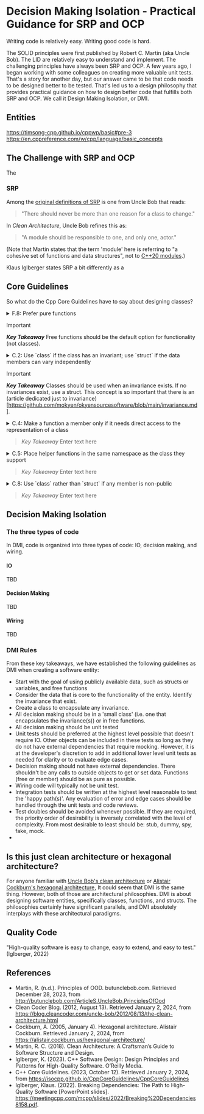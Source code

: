 # Decision Making Isolation - Practical Guidance for SRP and OCP

Writing code is relatively easy. Writing good code is hard.

The SOLID principles were first published by Robert C. Martin (aka Uncle Bob). The LID are relatively easy to understand and implement. The challenging principles have always been SRP and OCP. A few years ago, I began working with some colleagues on creating more valuable unit tests. That's a story for another day, but our answer came to be that code needs to be designed better to be tested. That's led us to a design philosophy that provides practical guidance on how to design better code that fulfills both SRP and OCP. We call it Design Making Isolation, or DMI.

## Entities

https://timsong-cpp.github.io/cppwp/basic#pre-3
https://en.cppreference.com/w/cpp/language/basic_concepts

## The Challenge with SRP and OCP

The 

### SRP

Among the [original definitions of SRP](http://butunclebob.com/ArticleS.UncleBob.PrinciplesOfOod) is one from Uncle Bob that reads:

> "There should never be more than one reason for a class to change."

In _Clean Architecture_, Uncle Bob refines this as:

> "A module should be responsible to one, and only one, actor."

(Note that Martin states that the term 'module' here is referring to "a cohesive set of functions and data structures", not to [C++20 modules](https://en.cppreference.com/w/cpp/language/modules).)

Klaus Iglberger states SRP a bit differently as a 

## Core Guidelines

So what do the Cpp Core Guidelines have to say about designing classes?

<details>
  <summary>F.8: Prefer pure functions</summary>
  
### <a name="Rf-pure"></a>F.8: Prefer pure functions

##### Reason

Pure functions are easier to reason about, sometimes easier to optimize (and even parallelize), and sometimes can be memoized.

##### Example

```cpp
    template<class T>
    auto square(T t) { return t * t; }
```

##### Enforcement

Not possible.

</details>

> [!Important]  
> **_Key Takeaway_** Free functions should be the default option for functionality (not classes).

<details>
  <summary>C.2: Use `class` if the class has an invariant; use `struct` if the data members can vary independently</summary>
  
### <a name="Rc-struct"></a>C.2: Use `class` if the class has an invariant; use `struct` if the data members can vary independently

##### Reason

Readability.
Ease of comprehension.
The use of `class` alerts the programmer to the need for an invariant.
This is a useful convention.

##### Note

An invariant is a logical condition for the members of an object that a constructor must establish for the public member functions to assume.
After the invariant is established (typically by a constructor) every member function can be called for the object.
An invariant can be stated informally (e.g., in a comment) or more formally using `Expects`.

If all data members can vary independently of each other, no invariant is possible.

##### Example

```cpp
    struct Pair {  // the members can vary independently
        string name;
        int volume;
    };
```

but:
```cpp
    class Date {
    public:
        // validate that {yy, mm, dd} is a valid date and initialize
        Date(int yy, Month mm, char dd);
        // ...
    private:
        int y;
        Month m;
        char d;    // day
    };
```

##### Note

If a class has any `private` data, a user cannot completely initialize an object without the use of a constructor.
Hence, the class definer will provide a constructor and must specify its meaning.
This effectively means the definer need to define an invariant.

**See also**:

* [define a class with private data as `class`](https://isocpp.github.io/CppCoreGuidelines/CppCoreGuidelines#Rc-class)
* [Prefer to place the interface first in a class](https://isocpp.github.io/CppCoreGuidelines/CppCoreGuidelines#Rl-order)
* [minimize exposure of members](https://isocpp.github.io/CppCoreGuidelines/CppCoreGuidelines#Rc-private)
* [Avoid `protected` data](https://isocpp.github.io/CppCoreGuidelines/CppCoreGuidelines#Rh-protected)

##### Enforcement

Look for `struct`s with all data private and `class`es with public members.

</details>

> [!Important]  
> **_Key Takeaway_** Classes should be used when an invariance exists. If no invariances exist, use a struct. This concept is so important that there is an (article dedicated just to invariance)[https://github.com/mokyen/okyensourcesoftware/blob/main/invariance.md].

<details>
  <summary>C.4: Make a function a member only if it needs direct access to the representation of a class</summary>
  
### <a name="Rc-member"></a>C.4: Make a function a member only if it needs direct access to the representation of a class

##### Reason

Less coupling than with member functions, fewer functions that can cause trouble by modifying object state, reduces the number of functions that needs to be modified after a change in representation.

##### Example

```cpp
    class Date {
        // ... relatively small interface ...
    };

    // helper functions:
    Date next_weekday(Date);
    bool operator==(Date, Date);
```

The "helper functions" have no need for direct access to the representation of a `Date`.

##### Note

This rule becomes even better if C++ gets ["uniform function call"](http://www.open-std.org/jtc1/sc22/wg21/docs/papers/2016/p0251r0.pdf).

##### Exception

The language requires `virtual` functions to be members, and not all `virtual` functions directly access data.
In particular, members of an abstract class rarely do.

Note [multi-methods](https://web.archive.org/web/20200605021759/https://parasol.tamu.edu/~yuriys/papers/OMM10.pdf).

##### Exception

The language requires operators `=`, `()`, `[]`, and `->` to be members.

##### Exception

An overload set could have some members that do not directly access `private` data:

```cpp
    class Foobar {
    public:
        void foo(long x) { /* manipulate private data */ }
        void foo(double x) { foo(std::lround(x)); }
        // ...
    private:
        // ...
    };
```

##### Exception

Similarly, a set of functions could be designed to be used in a chain:

```cpp
    x.scale(0.5).rotate(45).set_color(Color::red);
```

Typically, some but not all of such functions directly access `private` data.

##### Enforcement

* Look for non-`virtual` member functions that do not touch data members directly.
The snag is that many member functions that do not need to touch data members directly do.
* Ignore `virtual` functions.
* Ignore functions that are part of an overload set out of which at least one function accesses `private` members.
* Ignore functions returning `this`.
</details>

> *Key Takeaway* Enter text here


<details>
  <summary>C.5: Place helper functions in the same namespace as the class they support</summary>
  
### <a name="Rc-helper"></a>C.5: Place helper functions in the same namespace as the class they support

##### Reason

A helper function is a function (usually supplied by the writer of a class) that does not need direct access to the representation of the class, yet is seen as part of the useful interface to the class.
Placing them in the same namespace as the class makes their relationship to the class obvious and allows them to be found by argument dependent lookup.

##### Example

```cpp
    namespace Chrono { // here we keep time-related services

        class Time { /* ... */ };
        class Date { /* ... */ };

        // helper functions:
        bool operator==(Date, Date);
        Date next_weekday(Date);
        // ...
    }
```

##### Note

This is especially important for [overloaded operators](https://isocpp.github.io/CppCoreGuidelines/CppCoreGuidelines#Ro-namespace).

##### Enforcement

* Flag global functions taking argument types from a single namespace.
</details>

> *Key Takeaway* Enter text here


<details>
  <summary>C.8: Use `class` rather than `struct` if any member is non-public</summary>
  
### <a name="Rc-class"></a>C.8: Use `class` rather than `struct` if any member is non-public

##### Reason

Readability.
To make it clear that something is being hidden/abstracted.
This is a useful convention.

##### Example, bad

```cpp
    struct Date {
        int d, m;

        Date(int i, Month m);
        // ... lots of functions ...
    private:
        int y;  // year
    };
```

There is nothing wrong with this code as far as the C++ language rules are concerned,
but nearly everything is wrong from a design perspective.
The private data is hidden far from the public data.
The data is split in different parts of the class declaration.
Different parts of the data have different access.
All of this decreases readability and complicates maintenance.

##### Note

Prefer to place the interface first in a class, [see NL.16](https://isocpp.github.io/CppCoreGuidelines/CppCoreGuidelines#Rl-order).

##### Enforcement

Flag classes declared with `struct` if there is a `private` or `protected` member.

</details>

> *Key Takeaway* Enter text here

## Decision Making Isolation

### The three types of code

In DMI, code is organized into three types of code: IO, decision making, and wiring.

#### IO

TBD

#### Decision Making

TBD

#### Wiring

TBD

### DMI Rules

From these key takeaways, we have established the following guidelines as DMI when creating a software entity:

- Start with the goal of using publicly available data, such as structs or variables, and free functions
- Consider the data that is core to the functionality of the entity. Identify the invariance that exist.
- Create a class to encapsulate any invariance.
- All decision making should be in a 'small class' (i.e. one that encapsulates the invariance(s)) or in free functions.
- All decision making should be unit tested
- Unit tests should be preferred at the highest level possible that doesn't require IO. Other objects can be included in these tests so long as they do not have external dependencies that require mocking. However, it is at the developer's discretion to add in additional lower level unit tests as needed for clarity or to evaluate edge cases.
- Decision making should not have external dependencies. There shouldn't be any calls to outside objects to get or set data. Functions (free or member) should be as pure as possible.
- Wiring code will typically not be unit test.
- Integration tests should be written at the highest level reasonable to test the 'happy path(s)'. Any evaluation of error and edge cases should be handled through the unit tests and code reviews.
- Test doubles should be avoided whenever possible. If they are required, the priority order of desirability is inversely correlated with the level of complexity. From most desirable to least should be: stub, dummy, spy, fake, mock.
- 

## Is this just clean architecture or hexagonal architecture?

For anyone familiar with [Uncle Bob's clean architecture](https://blog.cleancoder.com/uncle-bob/2012/08/13/the-clean-architecture.html) or [Alistair Cockburn's hexagonal architecture](https://alistair.cockburn.us/hexagonal-architecture), It could seem that DMI is the same thing. However, both of those are architectural philosophies. DMI is about designing software entities, specifically classes, functions, and structs. The philosophies certainly have significant parallels, and DMI absolutely interplays with these architectural paradigms.

## Quality Code

"High-quality software is easy to change, easy to extend, and easy to test." (Iglberger, 2022)

## References
- Martin, R. (n.d.). Principles of OOD. butunclebob.com. Retrieved December 28, 2023, from http://butunclebob.com/ArticleS.UncleBob.PrinciplesOfOod
- Clean Coder Blog. (2012, August 13). Retrieved January 2, 2024, from https://blog.cleancoder.com/uncle-bob/2012/08/13/the-clean-architecture.html
- Cockburn, A. (2005, January 4). Hexagonal architecture. Alistair Cockburn. Retrieved January 2, 2024, from https://alistair.cockburn.us/hexagonal-architecture/
- Martin, R. C. (2018). Clean Architecture: A Craftsman’s Guide to Software Structure and Design.
- Iglberger, K. (2023). C++ Software Design: Design Principles and Patterns for High-Quality Software. O’Reilly Media.
- C++ Core Guidelines. (2023, October 12). Retrieved January 2, 2024, from https://isocpp.github.io/CppCoreGuidelines/CppCoreGuidelines
- Iglberger, Klaus. (2022). Breaking Dependencies: The Path to High-Quality Software [PowerPoint slides]. https://meetingcpp.com/mcpp/slides/2022/Breaking%20Dependencies8158.pdf.

















